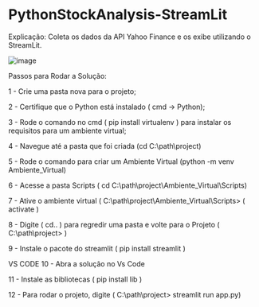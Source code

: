 # PythonStockAnalysis-StreamLit

Explicação:
Coleta os dados da API Yahoo Finance e os exibe utilizando o StreamLit.

![image](https://user-images.githubusercontent.com/92133074/221050078-01a3b9e2-f66b-4105-94fc-ef3b5bb6d46c.png)


Passos para Rodar a Solução:

1 - Crie uma pasta nova para o projeto;

2 - Certifique que o Python está instalado ( cmd -> Python);

3 - Rode o comando no cmd ( pip install virtualenv ) para instalar os
requisitos para um ambiente virtual;

4 - Navegue até a pasta que foi criada (cd C:\path\project)

5 - Rode o comando para criar um Ambiente Virtual 
(python -m venv Ambiente_Virtual)

6 - Acesse a pasta Scripts
( cd C:\path\project\Ambiente_Virtual\Scripts)

7 - Ative o ambiente virtual ( C:\path\project\Ambiente_Virtual\Scripts> ( activate )

8 - Digite ( cd.. ) para regredir uma pasta e volte para o Projeto
( C:\path\project> )

9 - Instale o pacote do streamlit ( pip install streamlit )

VS CODE 
10 - Abra a solução no Vs Code

11 - Instale as bibliotecas ( pip install lib )

12 - Para rodar o projeto, digite
( C:\path\project> streamlit run app.py)

